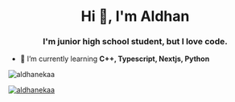 <h1 align="center">Hi 👋, I'm Aldhan</h1>
<h3 align="center">I'm junior high school student, but I love code.</h3>

- 🌱 I’m currently learning **C++, Typescript, Nextjs, Python**


<p><img align="center" src="https://github-readme-streak-stats.herokuapp.com/?user=aldhanekaa&" alt="aldhanekaa" /></p>
<p align="left"> <a href="https://github.com/ryo-ma/github-profile-trophy"><img src="https://github-profile-trophy.vercel.app/?username=aldhanekaa" alt="aldhanekaa" /></a> </p>
